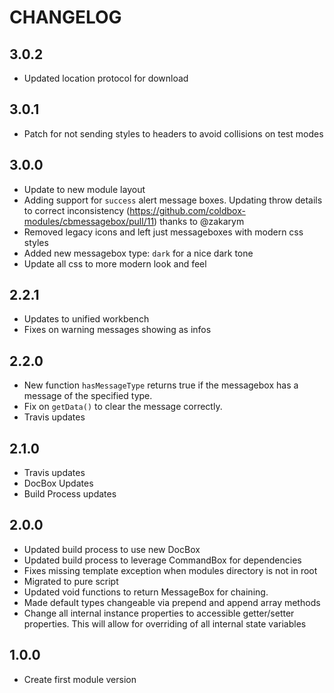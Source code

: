 # CHANGELOG

## 3.0.2

* Updated location protocol for download

## 3.0.1

* Patch for not sending styles to headers to avoid collisions on test modes

## 3.0.0

* Update to new module layout
* Adding support for `success` alert message boxes. Updating throw details to correct inconsistency (https://github.com/coldbox-modules/cbmessagebox/pull/11) thanks to @zakarym
* Removed legacy icons and left just messageboxes with modern css styles
* Added new messagebox type: `dark` for a nice dark tone
* Update all css to more modern look and feel

## 2.2.1

* Updates to unified workbench
* Fixes on warning messages showing as infos

## 2.2.0

* New function `hasMessageType` returns true if the messagebox has a message of the specified type.
* Fix on `getData()` to clear the message correctly.
* Travis updates

## 2.1.0 

* Travis updates
* DocBox Updates
* Build Process updates

## 2.0.0

* Updated build process to use new DocBox
* Updated build process to leverage CommandBox for dependencies
* Fixes missing template exception when modules directory is not in root
* Migrated to pure script
* Updated void functions to return MessageBox for chaining.
* Made default types changeable via prepend and append array methods
* Change all internal instance properties to accessible getter/setter properties. This will allow for overriding of all internal state variables

## 1.0.0

* Create first module version